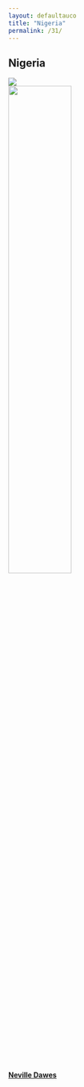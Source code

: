 ```yaml
---
layout: defaultauco
title: "Nigeria"
permalink: /31/
---
```

<div class="container-0">
    <div class="container-title">
        <span class="country"><h2>Nigeria</h2></span>
        <div class="photo-co">
          <img src="https://www.worldatlas.com/r/w960-q80/upload/08/4c/f5/ng-01.jpg" >
    </div>
</div>
<!-- partial:index.partial.html -->
<div class="container">
  <div class="timeline clearfix">
  <div class="vertical-line">
  <div id="post-1" class="vesti-col timeline-post">
   <div class="vesti-content-wrapper">
     <div class="photo">
       <img src="https://aalbc.com/author-photos/neville-dawes.jpg" width="50%" height="50%">
       <div class="vesti-date-wrapper">
         <div class="vesti-date">
         </div>
       </div>
     </div>
     <div class="vesti-desc">
       <a class="desc-a" href="#">
         <h4><a href="{{ site.baseurl }}/ndawes/">Neville Dawes</a></h4>
       </a>
     </div>
   </div>
 </div>


<!-- partial -->
